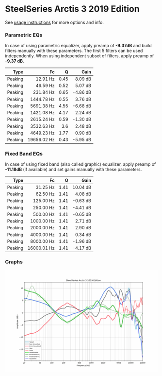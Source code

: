 # SteelSeries Arctis 3 2019 Edition
See [usage instructions](https://github.com/jaakkopasanen/AutoEq#usage) for more options and info.

### Parametric EQs
In case of using parametric equalizer, apply preamp of **-9.37dB** and build filters manually
with these parameters. The first 5 filters can be used independently.
When using independent subset of filters, apply preamp of **-9.37 dB**.

| Type    | Fc          |    Q | Gain     |
|--------:|------------:|-----:|---------:|
| Peaking | 12.91 Hz    | 0.45 | 8.09 dB  |
| Peaking | 46.59 Hz    | 0.52 | 5.07 dB  |
| Peaking | 231.84 Hz   | 0.65 | -4.86 dB |
| Peaking | 1444.78 Hz  | 0.55 | 3.76 dB  |
| Peaking | 5691.38 Hz  | 4.55 | -6.68 dB |
| Peaking | 1421.08 Hz  | 4.17 | 2.24 dB  |
| Peaking | 2615.24 Hz  | 0.59 | -1.30 dB |
| Peaking | 3532.63 Hz  | 3.6  | 2.48 dB  |
| Peaking | 4649.23 Hz  | 1.77 | 0.90 dB  |
| Peaking | 19656.02 Hz | 0.43 | -5.95 dB |

### Fixed Band EQs
In case of using fixed band (also called graphic) equalizer, apply preamp of **-11.18dB**
(if available) and set gains manually with these parameters.

| Type    | Fc          |    Q | Gain     |
|--------:|------------:|-----:|---------:|
| Peaking | 31.25 Hz    | 1.41 | 10.04 dB |
| Peaking | 62.50 Hz    | 1.41 | 4.08 dB  |
| Peaking | 125.00 Hz   | 1.41 | -0.63 dB |
| Peaking | 250.00 Hz   | 1.41 | -4.41 dB |
| Peaking | 500.00 Hz   | 1.41 | -0.65 dB |
| Peaking | 1000.00 Hz  | 1.41 | 2.71 dB  |
| Peaking | 2000.00 Hz  | 1.41 | 2.90 dB  |
| Peaking | 4000.00 Hz  | 1.41 | 0.34 dB  |
| Peaking | 8000.00 Hz  | 1.41 | -1.96 dB |
| Peaking | 16000.01 Hz | 1.41 | -4.17 dB |

### Graphs
![](./SteelSeries%20Arctis%203%202019%20Edition.png)